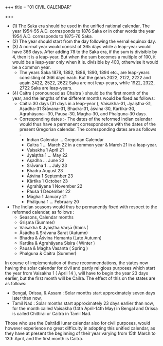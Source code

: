 +++
title = "01 CIVIL CALENDAR"

+++

- (1) The Saka era should be used in the unified national calendar. The year 1954-55 A.D. corresponds to 1876 Saka or in other words the year 1954 A.D. corresponds to 1875-76 Saka. 
- (2) The year should start from the day following the vernal equinox day. 
- (3) A normal year would consist of 365 days while a leap-year would have 366 days. After adding 78 to the Saka era, if the sum is divisible by 4, then it is a leap-year. But when the sum becomes a multiple of 100, it would be a leap-year only when it is. divisible by 400, otherwise it would be a common year. 
    - The years Śaka 1878, 1882, 1886, 1890, 1894 etc., are leap-years consisting of 366 days each. But the gears 2022, 2122, 2222 and again 2422, 2522, 2622 Saka are not leap-years, while 1922, 2322, 2722 Saka are leap-years. 
- (4) Caitra ( pronounced as Chaitra ) should be the first month of the year, and the lengths of the different months would be fixed as follows: 
    - Caitra 30 days (31 days in a leap-year ), Vaisakha-31, Jyaiṣtha-31, Aṣadha-31 Śrāvana–31, Bhadra-31, āśvina-30, Kartika-30, Agrahāyana--30, Pauṣa-30, Magha-30, and Phalguna-30 days.
    - Corresponding dates :- The dates of the reformed Indian calendar would thus have a permanent correspondence with the dates of the present Gregorian calendar. The corresponding dates are as follows :
        - Indian Calendar ... Gregorian Calendar 
        - Caitra 1 ... March 22 in a common year & March 21 in a leap-year. 
        - Vaisakha 1 April 21
        - Jyaiştha 1 ... May 22
        - Aşadha ... June 22
        - Srāvana 1 ... July 23
        - Bhadra August 23
        - Āśvina 1 September 23 
        - Kārtika 1 October 23 
        - Agrahāyana 1 November 22
        - Pausa 1 December 22 
        - Māgha 1 January 21
        - Phālguna 1 ... February 20 
- The Indian seasons would thus be permanently fixed with respect to the reformed calendar, as follows : 
    - Seasons, Calendar months 
    - Griṣma (Summer) 
    - Vaisakha & Jyaiṣtha Varṣā (Rains ) 
    - Āsādha & Srāvana Śarat (Autumn) 
    - Bhadra & Āśvina Hemanta (Late Autumn)
    - Kartika & Agrahāyana Sisira ( Winter ) 
    - Pausa & Magha Vasanta ( Spring ) 
    - Phalguna & Caitra (Summer) 

In course of implementation of these recommendations, the states now having the solar calendar for civil and partly religious purposes which start the year from Vaisakha 1 ( April 14 ), will have to begin the year 23 days earlier, but the first month will be Cailra. The effect of this on the states are as follows: 

- Bengal, Orissa, & Assam : Solar months start approximately seven days later than now, 
- Tamil Nad : Solar months start approximately 23 days earlier than now, for the month called Vaisakha (14th April-14th May) in Bengal and Orissa is called Chittirai or Caitra in Tamil Nad. 

Those who use the Caitrādi lunar calendar also for civil purposes, would however experience no great difficulty in adopting this unified calendar, as they have at present the beginning of their year varying from 15th March to 13th April, and the first month is Caitra. 
